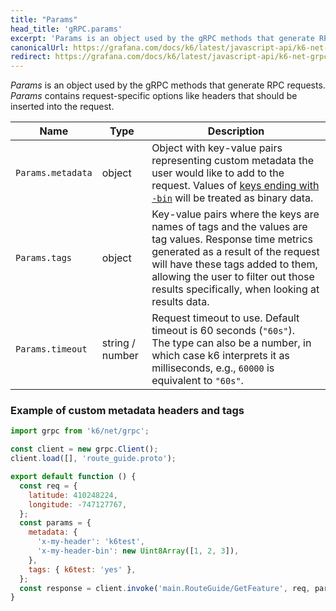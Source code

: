 ```yaml
---
title: "Params"
head_title: 'gRPC.params'
excerpt: 'Params is an object used by the gRPC methods that generate RPC requests.'
canonicalUrl: https://grafana.com/docs/k6/latest/javascript-api/k6-net-grpc/params/
redirect: https://grafana.com/docs/k6/latest/javascript-api/k6-net-grpc/params/
---
```


*Params* is an object used by the gRPC methods that generate RPC requests. *Params* contains request-specific options like headers that should be inserted into the request.

| Name | Type | Description |
|------|------|-------------|
| `Params.metadata` | object | Object with key-value pairs representing custom metadata the user would like to add to the request. Values of [keys ending with `-bin`](https://grpc.io/docs/what-is-grpc/core-concepts/#metadata) will be treated as binary data. |
| `Params.tags` | object | Key-value pairs where the keys are names of tags and the values are tag values. Response time metrics generated as a result of the request will have these tags added to them, allowing the user to filter out those results specifically, when looking at results data. |
| `Params.timeout` | string / number | Request timeout to use. Default timeout is 60 seconds (`"60s"`). <br/> The type can also be a number, in which case k6 interprets it as milliseconds, e.g., `60000` is equivalent to `"60s"`. |


### Example of custom metadata headers and tags

<div class="code-group" data-props='{"labels": []}'>

```javascript
import grpc from 'k6/net/grpc';

const client = new grpc.Client();
client.load([], 'route_guide.proto');

export default function () {
  const req = {
    latitude: 410248224,
    longitude: -747127767,
  };
  const params = {
    metadata: {
      'x-my-header': 'k6test',
      'x-my-header-bin': new Uint8Array([1, 2, 3]),
    },
    tags: { k6test: 'yes' },
  };
  const response = client.invoke('main.RouteGuide/GetFeature', req, params);
}
```

</div>

